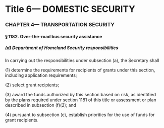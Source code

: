 
# Title 6— DOMESTIC SECURITY
### CHAPTER 4— TRANSPORTATION SECURITY
#### § 1182. Over-the-road bus security assistance
##### (d) Department of Homeland Security responsibilities

In carrying out the responsibilities under subsection (a), the Secretary shall

(1) determine the requirements for recipients of grants under this section, including application requirements;

(2) select grant recipients;

(3) award the funds authorized by this section based on risk, as identified by the plans required under section 1181 of this title or assessment or plan described in subsection (f)(2); and

(4) pursuant to subsection (c), establish priorities for the use of funds for grant recipients.
